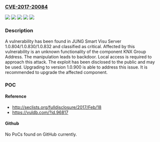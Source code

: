 ### [CVE-2017-20084](https://cve.mitre.org/cgi-bin/cvename.cgi?name=CVE-2017-20084)
![](https://img.shields.io/static/v1?label=Product&message=Smart%20Visu%20Server&color=blue)
![](https://img.shields.io/static/v1?label=Version&message=1.0.804%20&color=brightgreen)
![](https://img.shields.io/static/v1?label=Version&message=1.0.830%20&color=brightgreen)
![](https://img.shields.io/static/v1?label=Version&message=1.0.832%20&color=brightgreen)
![](https://img.shields.io/static/v1?label=Vulnerability&message=CWE-912%20Backdoor&color=brightgreen)

### Description

A vulnerability has been found in JUNG Smart Visu Server 1.0.804/1.0.830/1.0.832 and classified as critical. Affected by this vulnerability is an unknown functionality of the component KNX Group Address. The manipulation leads to backdoor. Local access is required to approach this attack. The exploit has been disclosed to the public and may be used. Upgrading to version 1.0.900 is able to address this issue. It is recommended to upgrade the affected component.

### POC

#### Reference
- http://seclists.org/fulldisclosure/2017/Feb/18
- https://vuldb.com/?id.96817

#### Github
No PoCs found on GitHub currently.

